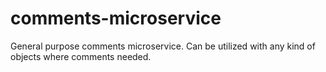 # comments-microservice
General purpose comments microservice. Can be utilized with any kind of objects where comments needed.
